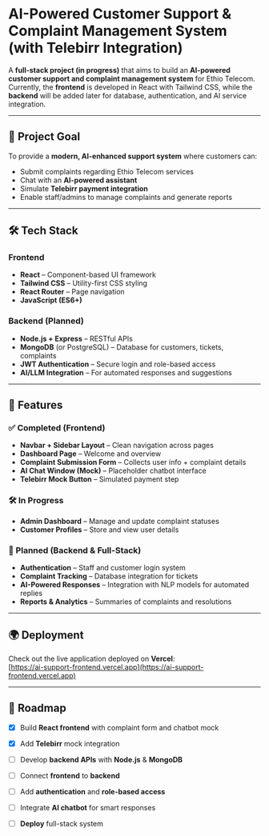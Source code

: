 # AI-Powered Customer Support & Complaint Management System (with Telebirr Integration)

A **full-stack project (in progress)** that aims to build an **AI-powered customer support and complaint management system** for Ethio Telecom.  
Currently, the **frontend** is developed in React with Tailwind CSS, while the **backend** will be added later for database, authentication, and AI service integration.  

---

## 🎯 Project Goal
To provide a **modern, AI-enhanced support system** where customers can:  
- Submit complaints regarding Ethio Telecom services  
- Chat with an **AI-powered assistant**  
- Simulate **Telebirr payment integration**  
- Enable staff/admins to manage complaints and generate reports  

---

## 🛠 Tech Stack

### Frontend
- **React** – Component-based UI framework  
- **Tailwind CSS** – Utility-first CSS styling  
- **React Router** – Page navigation  
- **JavaScript (ES6+)**  

### Backend (Planned)
- **Node.js + Express** – RESTful APIs  
- **MongoDB** (or PostgreSQL) – Database for customers, tickets, complaints  
- **JWT Authentication** – Secure login and role-based access  
- **AI/LLM Integration** – For automated responses and suggestions  

---

## 🚀 Features

### ✅ Completed (Frontend)
- **Navbar + Sidebar Layout** – Clean navigation across pages  
- **Dashboard Page** – Welcome and overview  
- **Complaint Submission Form** – Collects user info + complaint details  
- **AI Chat Window (Mock)** – Placeholder chatbot interface  
- **Telebirr Mock Button** – Simulated payment step  

### 🛠 In Progress
- **Admin Dashboard** – Manage and update complaint statuses  
- **Customer Profiles** – Store and view user details  

### 🔮 Planned (Backend & Full-Stack)
- **Authentication** – Staff and customer login system  
- **Complaint Tracking** – Database integration for tickets  
- **AI-Powered Responses** – Integration with NLP models for automated replies  
- **Reports & Analytics** – Summaries of complaints and resolutions  

---

## 🌍 Deployment
Check out the live application deployed on **Vercel**:  
[https://ai-support-frontend.vercel.app](https://ai-support-frontend.vercel.app)


---

## 📌 Roadmap

- [x] Build **React frontend** with complaint form and chatbot mock  
- [x] Add **Telebirr** mock integration  
- [ ] Develop **backend APIs** with **Node.js** & **MongoDB**  
- [ ] Connect **frontend** to **backend**  
- [ ] Add **authentication** and **role-based access**  
- [ ] Integrate **AI chatbot** for smart responses  
- [ ] **Deploy** full-stack system
















